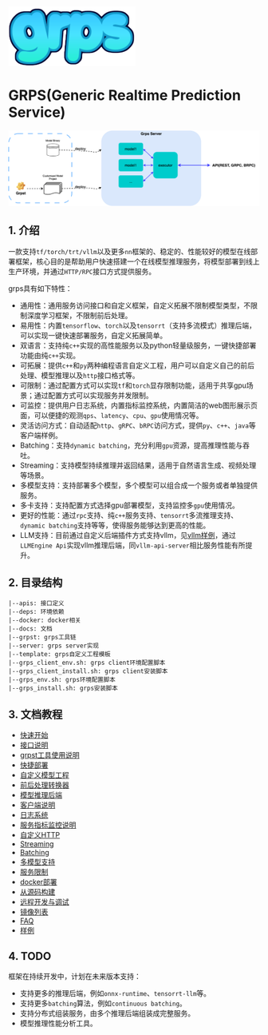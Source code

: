 ![grps.png](./docs/grps.png)

# GRPS(Generic Realtime Prediction Service)

![grps_outline.png](./docs/grps_outline.png)

## 1. 介绍

一款支持```tf/torch/trt/vllm```以及更多```nn```框架的、稳定的、性能较好的模型在线部署框架，核心目的是帮助用户快速搭建一个在线模型推理服务，将模型部署到线上生产环境，并通过```HTTP/RPC```接口方式提供服务。

grps具有如下特性：

* 通用性：通用服务访问接口和自定义框架，自定义拓展不限制模型类型，不限制深度学习框架，不限制前后处理。
* 易用性：内置```tensorflow```、```torch```以及```tensorrt```（支持多流模式）推理后端，可以实现一键快速部署服务，自定义拓展简单。
* 双语言：支持纯```c++```实现的高性能服务以及python轻量级服务，一键快捷部署功能由纯```c++```实现。
* 可拓展：提供```c++```和```py```两种编程语言自定义工程，用户可以自定义自己的前后处理、模型推理以及```http```接口格式等。
* 可限制：通过配置方式可以实现```tf```和```torch```显存限制功能，适用于共享gpu场景；通过配置方式可以实现服务并发限制。
* 可监控：提供用户日志系统，内置指标监控系统，内置简洁的web图形展示页面，可以便捷的观测```qps```、```latency```、```cpu```、```gpu```使用情况等。
* 灵活访问方式：自动适配```http```、```gRPC```、```bRPC```访问方式，提供```py```、```c++```、```java```等客户端样例。
* Batching：支持```dynamic batching```，充分利用```gpu```资源，提高推理性能与吞吐。
* Streaming：支持模型持续推理并返回结果，适用于自然语言生成、视频处理等场景。
* 多模型支持：支持部署多个模型，多个模型可以组合成一个服务或者单独提供服务。
* 多卡支持：支持配置方式选择gpu部署模型，支持监控多```gpu```使用情况。
* 更好的性能：通过```rpc```支持、纯```c++```服务支持、```tensorrt```多流推理支持、```dynamic batching```支持等等，使得服务能够达到更高的性能。
* LLM支持：目前通过自定义后端插件方式支持vllm，见[vllm样例](https://github.com/NetEase-Media/grps_examples/tree/master/py_examples/vllm)，通过```LLMEngine Api```实现vllm推理后端，同```vllm-api-server```相比服务性能有所提升。

## 2. 目录结构

```
|--apis: 接口定义
|--deps: 环境依赖
|--docker: docker相关
|--docs: 文档
|--grpst: grps工具链
|--server: grps server实现
|--template: grps自定义工程模板
|--grps_client_env.sh: grps client环境配置脚本
|--grps_client_install.sh: grps client安装脚本
|--grps_env.sh: grps环境配置脚本
|--grps_install.sh: grps安装脚本
```

## 3. 文档教程

* [快速开始](./docs/1_QuickStart.md)
* [接口说明](./docs/2_Interface.md)
* [grpst工具使用说明](./docs/3_Grpst.md)
* [快捷部署](./docs/4_QuickDeploy.md)
* [自定义模型工程](./docs/5_Customized.md)
* [前后处理转换器](./docs/6_InternalConverter.md)
* [模型推理后端](./docs/7_InternalInferer.md)
* [客户端说明](./docs/8_Client.md)
* [日志系统](./docs/9_Logger.md)
* [服务指标监控说明](./docs/10_Monitor.md)
* [自定义HTTP](./docs/11_CustomizedHttp.md)
* [Streaming](./docs/12_Streaming.md)
* [Batching](./docs/13_Batching.md)
* [多模型支持](./docs/14_MultiModels.md)
* [服务限制](./docs/15_ServiceLimit.md)
* [docker部署](./docs/16_DockerDeploy.md)
* [从源码构建](./docs/17_BuildFromSources.md)
* [远程开发与调试](./docs/18_RemoteDev.md)
* [镜像列表](./docs/19_ImageList.md)
* [FAQ](./docs/90_FAQ.md)
* [样例](https://github.com/NetEase-Media/grps_examples)

## 4. TODO

框架在持续开发中，计划在未来版本支持：

* 支持更多的推理后端，例如```onnx-runtime```、```tensorrt-llm```等。
* 支持更多```batching```算法，例如```continuous batching```。
* 支持分布式组装服务，由多个推理后端组装成完整服务。
* 模型推理性能分析工具。
